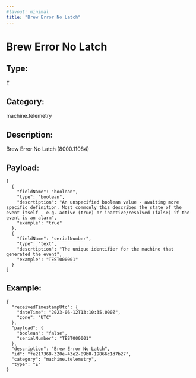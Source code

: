 ```yaml
---
#layout: minimal
title: "Brew Error No Latch"
---
```


# Brew Error No Latch

## Type:

E

## Category:

machine.telemetry

## Description: 

Brew Error No Latch (8000.11084)

## Payload:

```
[
  {
    "fieldName": "boolean",
    "type": "boolean",
    "descrtiption": "An unspecified boolean value - awaiting more specific definition. Most commonly this describes the state of the event itself - e.g. active (true) or inactive/resolved (false) if the event is an alarm",
    "example": "true"
  },
  {
    "fieldName": "serialNumber",
    "type": "text",
    "descrtiption": "The unique identifier for the machine that generated the event",
    "example": "TEST000001"
  }
]
```

## Example:

```
{
  "receivedTimestampUtc": {
    "dateTime": "2023-06-12T13:10:35.000Z",
    "zone": "UTC"
  },
  "payload": {
    "boolean": "false",
    "serialNumber": "TEST000001"
  },
  "description": "Brew Error No Latch",
  "id": "fe217368-320e-43e2-89b0-19866c1d7b27",
  "category": "machine.telemetry",
  "type": "E"
}
```
